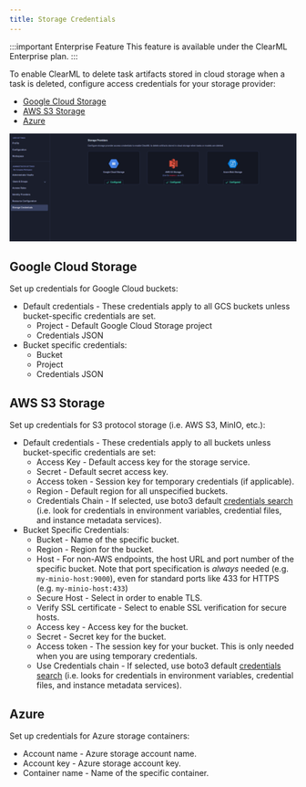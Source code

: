 ```yaml
---
title: Storage Credentials 
---
```


:::important Enterprise Feature 
This feature is available under the ClearML Enterprise plan.
:::

To enable ClearML to delete task artifacts stored in cloud storage when a task is deleted, configure access credentials for your storage provider:
* [Google Cloud Storage](#google-cloud-storage)
* [AWS S3 Storage](#aws-s3-storage)
* [Azure](#azure)

![Storage Credentials page](../../img/webapp_settings_storage_credentials.png)

## Google Cloud Storage
Set up credentials for Google Cloud buckets: 
* Default credentials - These credentials apply to all GCS buckets unless bucket-specific credentials are set.
  * Project - Default Google Cloud Storage project
  * Credentials JSON
* Bucket specific credentials:
  * Bucket 
  * Project
  * Credentials JSON

## AWS S3 Storage 
Set up credentials for S3 protocol storage (i.e. AWS S3, MinIO, etc.): 
* Default credentials - These credentials apply to all buckets unless bucket-specific credentials are set:
  * Access Key - Default access key for the storage service.
  * Secret -  Default secret access key.
  * Access token - Session key for temporary credentials (if applicable).
  * Region -  Default region for all unspecified buckets.
  * Credentials Chain - If selected, use boto3 default [credentials search](https://boto3.amazonaws.com/v1/documentation/api/latest/guide/credentials.html#configuring-credentials) 
  (i.e. look for credentials in environment variables, credential files, and instance metadata services).
* Bucket Specific Credentials: 
  * Bucket - Name of the specific bucket.
  * Region - Region for the bucket.
  * Host - For non-AWS endpoints, the host URL and port number of the specific bucket. Note that port specification 
  is *always* needed (e.g. `my-minio-host:9000`), even for standard ports like 433 for HTTPS (e.g. `my-minio-host:433`) 
  * Secure Host - Select in order to enable TLS. 
  * Verify SSL certificate - Select to enable SSL verification for secure hosts.
  * Access key - Access key for the bucket.
  * Secret - Secret key for the bucket.
  * Access token - The session key for your bucket. This is only needed when you are using temporary credentials.
  * Use Credentials chain - If selected, use boto3 default [credentials search](https://boto3.amazonaws.com/v1/documentation/api/latest/guide/credentials.html#configuring-credentials) 
  (i.e. looks for credentials in environment variables, credential files, and instance metadata services).

## Azure
Set up credentials for Azure storage containers: 
* Account name - Azure storage account name.
* Account key - Azure storage account key.
* Container name - Name of the specific container.




